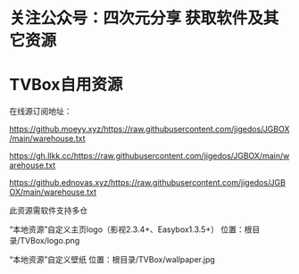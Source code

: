 # 关注公众号：四次元分享 获取软件及其它资源

# TVBox自用资源

在线源订阅地址：

https://github.moeyy.xyz/https://raw.githubusercontent.com/jigedos/JGBOX/main/warehouse.txt

https://gh.llkk.cc/https://raw.githubusercontent.com/jigedos/JGBOX/main/warehouse.txt

https://github.ednovas.xyz/https://raw.githubusercontent.com/jigedos/JGBOX/main/warehouse.txt

此资源需软件支持多仓


“本地资源”自定义主页logo（影视2.3.4+、Easybox1.3.5+）
位置：根目录/TVBox/logo.png

“本地资源”自定义壁纸
位置：根目录/TVBox/wallpaper.jpg
